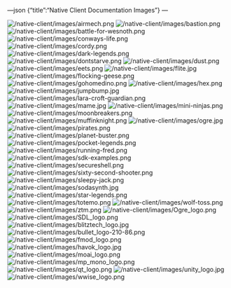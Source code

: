 —json {“title”:“Native Client Documentation Images”} —

![/native-client/images/airmech.png](/docs/native-client/images/airmech.png) ![/native-client/images/bastion.png](/docs/native-client/images/bastion.png) ![/native-client/images/battle-for-wesnoth.png](/docs/native-client/images/battle-for-wesnoth.png) ![/native-client/images/conways-life.png](/docs/native-client/images/conways-life.png) ![/native-client/images/cordy.png](/docs/native-client/images/cordy.png) ![/native-client/images/dark-legends.png](/docs/native-client/images/dark-legends.png) ![/native-client/images/dontstarve.png](/docs/native-client/images/dontstarve.png) ![/native-client/images/dust.png](/docs/native-client/images/dust.png) ![/native-client/images/eets.png](/docs/native-client/images/eets.png) ![/native-client/images/flite.jpg](/docs/native-client/images/flite.jpg) ![/native-client/images/flocking-geese.png](/docs/native-client/images/flocking-geese.png) ![/native-client/images/gohomedino.png](/docs/native-client/images/gohomedino.png) ![/native-client/images/hex.png](/docs/native-client/images/hex.png) ![/native-client/images/jumpbump.jpg](/docs/native-client/images/jumpbump.jpg) ![/native-client/images/lara-croft-guardian.png](/docs/native-client/images/lara-croft-guardian.png) ![/native-client/images/mame.jpg](/docs/native-client/images/mame.jpg) ![/native-client/images/mini-ninjas.png](/docs/native-client/images/mini-ninjas.png) ![/native-client/images/moonbreakers.png](/docs/native-client/images/moonbreakers.png) ![/native-client/images/muffinknight.png](/docs/native-client/images/muffinknight.png) ![/native-client/images/ogre.jpg](/docs/native-client/images/ogre.jpg) ![/native-client/images/pirates.png](/docs/native-client/images/pirates.png) ![/native-client/images/planet-buster.png](/docs/native-client/images/planet-buster.png) ![/native-client/images/pocket-legends.png](/docs/native-client/images/pocket-legends.png) ![/native-client/images/running-fred.png](/docs/native-client/images/running-fred.png) ![/native-client/images/sdk-examples.png](/docs/native-client/images/sdk-examples.png) ![/native-client/images/secureshell.png](/docs/native-client/images/secureshell.png) ![/native-client/images/sixty-second-shooter.png](/docs/native-client/images/sixty-second-shooter.png) ![/native-client/images/sleepy-jack.png](/docs/native-client/images/sleepy-jack.png) ![/native-client/images/sodasynth.jpg](/docs/native-client/images/sodasynth.jpg) ![/native-client/images/star-legends.png](/docs/native-client/images/star-legends.png) ![/native-client/images/totemo.png](/docs/native-client/images/totemo.png) ![/native-client/images/wolf-toss.png](/docs/native-client/images/wolf-toss.png) ![/native-client/images/ztm.png](/docs/native-client/images/ztm.png) ![/native-client/images/Ogre\_logo.png](/docs/native-client/images/Ogre_logo.png) ![/native-client/images/SDL\_logo.png](/docs/native-client/images/SDL_logo.png) ![/native-client/images/blitztech\_logo.jpg](/docs/native-client/images/blitztech_logo.jpg) ![/native-client/images/bullet\_logo-210-86.png](/docs/native-client/images/bullet_logo-210-86.png) ![/native-client/images/fmod\_logo.png](/docs/native-client/images/fmod_logo.png) ![/native-client/images/havok\_logo.jpg](/docs/native-client/images/havok_logo.jpg) ![/native-client/images/moai\_logo.png](/docs/native-client/images/moai_logo.png) ![/native-client/images/mp\_mono\_logo.png](/docs/native-client/images/mp_mono_logo.png) ![/native-client/images/qt\_logo.png](/docs/native-client/images/qt_logo.png) ![/native-client/images/unity\_logo.jpg](/docs/native-client/images/unity_logo.jpg) ![/native-client/images/wwise\_logo.png](/docs/native-client/images/wwise_logo.png)
